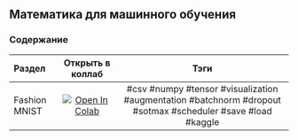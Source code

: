 ## Математика для машинного обучения

### Содержание

|Раздел |Открыть в коллаб|Тэги |
|:---|:---:|:---:|
| Fashion MNIST| <a target="_blank" href="https://colab.research.google.com/github/NazarovMichail/Lectures-notes-MIPT/blob/master/DL/CV/fmnist/FMnist.ipynb"><img src="https://colab.research.google.com/assets/colab-badge.svg" alt="Open In Colab"/></a>| #csv #numpy #tensor #visualization #augmentation #batchnorm #dropout #sotmax #scheduler #save #load #kaggle |
